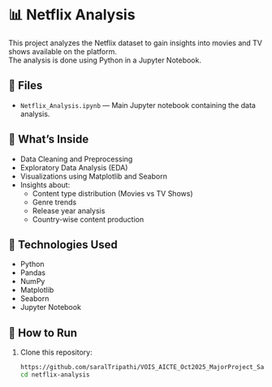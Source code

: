 # 📊 Netflix Analysis

This project analyzes the Netflix dataset to gain insights into movies and TV shows available on the platform.  
The analysis is done using Python in a Jupyter Notebook.

## 📁 Files
- `Netflix_Analysis.ipynb` — Main Jupyter notebook containing the data analysis.

## 🧠 What’s Inside
- Data Cleaning and Preprocessing  
- Exploratory Data Analysis (EDA)  
- Visualizations using Matplotlib and Seaborn  
- Insights about:
  - Content type distribution (Movies vs TV Shows)
  - Genre trends
  - Release year analysis
  - Country-wise content production

## 🧰 Technologies Used
- Python
- Pandas
- NumPy
- Matplotlib
- Seaborn
- Jupyter Notebook

## 🚀 How to Run
1. Clone this repository:
   ```bash
   https://github.com/saralTripathi/VOIS_AICTE_Oct2025_MajorProject_Saral-Tripathi
   cd netflix-analysis
